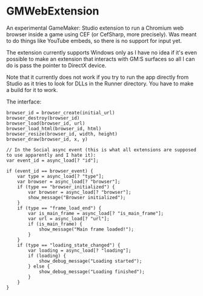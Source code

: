 # GMWebExtension

An experimental GameMaker: Studio extension to run a Chromium web browser inside a game using CEF (or CefSharp, more precisely). Was meant to do things like YouTube embeds, so there is no support for input yet.

The extension currently supports Windows only as I have no idea if it's even possible to make an extension that interacts with GM:S surfaces so all I can do is pass the pointer to DirectX device.

Note that it currently does not work if you try to run the app directly from Studio as it tries to look for DLLs in the Runner directory. You have to make a build for it to work.

The interface:
```gml
browser_id = browser_create(initial_url)
browser_destroy(browser_id)
browser_load(browser_id, url)
browser_load_html(browser_id, html)
browser_resize(browser_id, width, height)
browser_draw(browser_id, x, y)

// In the Social async event (this is what all extensions are supposed to use apparently and I hate it):
var event_id = async_load[? "id"];

if (event_id == browser_event) {
    var type = async_load[? "type"];
    var browser = async_load[? "browser"];
    if (type == "browser_initialized") {
        var browser = async_load[? "browser"];
        show_message("Browser initialized");
    }
    if (type == "frame_load_end") {
        var is_main_frame = async_load[? "is_main_frame"];
        var url = async_load[? "url"];
        if (is_main_frame) {
            show_message("Main frame loaded!");
        }
    }
    if (type == "loading_state_changed") {
        var loading = async_load[? "loading"];
        if (loading) {
            show_debug_message("Loading started");
        } else {
            show_debug_message("Loading finished");
        }
    }
}
```
